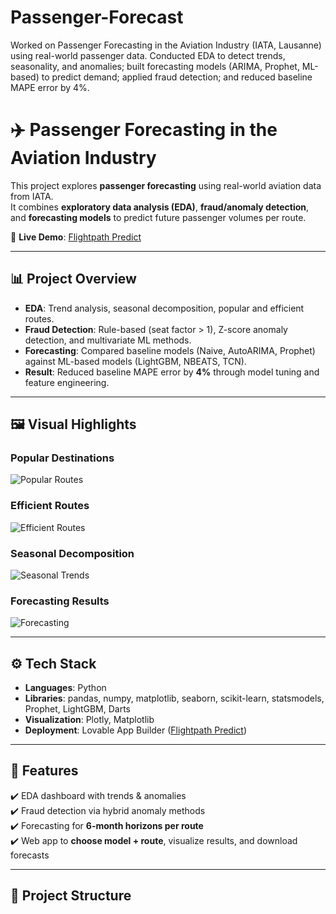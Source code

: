 # Passenger-Forecast
Worked on Passenger Forecasting in the Aviation Industry (IATA, Lausanne) using real-world passenger data. Conducted EDA to detect trends, seasonality, and anomalies; built forecasting models (ARIMA, Prophet, ML-based) to predict demand; applied fraud detection; and reduced baseline MAPE error by 4%.


# ✈️ Passenger Forecasting in the Aviation Industry

This project explores **passenger forecasting** using real-world aviation data from IATA.  
It combines **exploratory data analysis (EDA)**, **fraud/anomaly detection**, and **forecasting models** to predict future passenger volumes per route.  

🔗 **Live Demo**: [Flightpath Predict](https://flightpath-predict.lovable.app/)  

---

## 📊 Project Overview
- **EDA**: Trend analysis, seasonal decomposition, popular and efficient routes.  
- **Fraud Detection**: Rule-based (seat factor > 1), Z-score anomaly detection, and multivariate ML methods.  
- **Forecasting**: Compared baseline models (Naive, AutoARIMA, Prophet) against ML-based models (LightGBM, NBEATS, TCN).  
- **Result**: Reduced baseline MAPE error by **4%** through model tuning and feature engineering.  

---

## 🖼️ Visual Highlights

### Popular Destinations
![Popular Routes](images/popular_routes.png)

### Efficient Routes
![Efficient Routes](images/efficient_routes.png)

### Seasonal Decomposition
![Seasonal Trends](images/seasonal_decomposition.png)

### Forecasting Results
![Forecasting](images/forecasting_results.png)

---

## ⚙️ Tech Stack
- **Languages**: Python  
- **Libraries**: pandas, numpy, matplotlib, seaborn, scikit-learn, statsmodels, Prophet, LightGBM, Darts  
- **Visualization**: Plotly, Matplotlib  
- **Deployment**: Lovable App Builder ([Flightpath Predict](https://flightpath-predict.lovable.app/))  

---

## 🚀 Features
✔️ EDA dashboard with trends & anomalies  
✔️ Fraud detection via hybrid anomaly methods  
✔️ Forecasting for **6-month horizons per route**  
✔️ Web app to **choose model + route**, visualize results, and download forecasts  

---

## 📂 Project Structure
